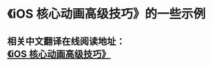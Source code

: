 # 《iOS 核心动画高级技巧》的一些示例



## 相关中文翻译在线阅读地址：[《iOS 核心动画高级技巧》](https://zsisme.gitbooks.io/ios-/content/)
